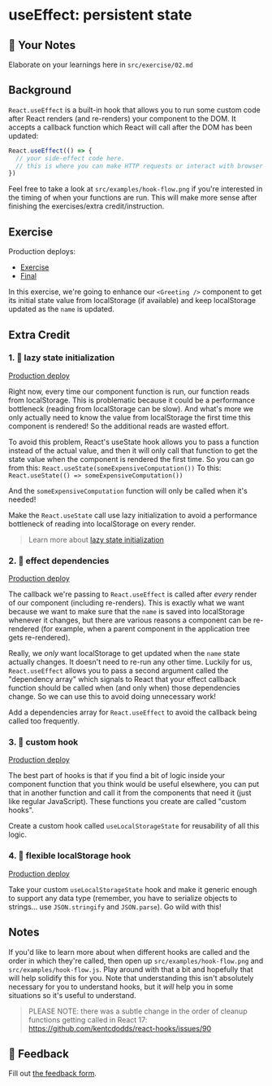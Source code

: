# useEffect: persistent state

## 📝 Your Notes

Elaborate on your learnings here in `src/exercise/02.md`

## Background

`React.useEffect` is a built-in hook that allows you to run some custom code
after React renders (and re-renders) your component to the DOM. It accepts a
callback function which React will call after the DOM has been updated:

```javascript
React.useEffect(() => {
  // your side-effect code here.
  // this is where you can make HTTP requests or interact with browser APIs.
})
```

Feel free to take a look at `src/examples/hook-flow.png` if you're interested in
the timing of when your functions are run. This will make more sense after
finishing the exercises/extra credit/instruction.

## Exercise

Production deploys:

- [Exercise](https://react-hooks.netlify.app/isolated/exercise/02.js)
- [Final](https://react-hooks.netlify.app/isolated/final/02.js)

In this exercise, we're going to enhance our `<Greeting />` component to get its
initial state value from localStorage (if available) and keep localStorage
updated as the `name` is updated.

## Extra Credit

### 1. 💯 lazy state initialization

[Production deploy](https://react-hooks.netlify.app/isolated/final/02.extra-1.js)

Right now, every time our component function is run, our function reads from
localStorage. This is problematic because it could be a performance bottleneck
(reading from localStorage can be slow). And what's more we only actually need
to know the value from localStorage the first time this component is rendered!
So the additional reads are wasted effort.

To avoid this problem, React's useState hook allows you to pass a function
instead of the actual value, and then it will only call that function to get the
state value when the component is rendered the first time. So you can go from
this: `React.useState(someExpensiveComputation())` To this:
`React.useState(() => someExpensiveComputation())`

And the `someExpensiveComputation` function will only be called when it's
needed!

Make the `React.useState` call use lazy initialization to avoid a performance
bottleneck of reading into localStorage on every render.

> Learn more about
> [lazy state initialization](https://kentcdodds.com/blog/use-state-lazy-initialization-and-function-updates)

### 2. 💯 effect dependencies

[Production deploy](https://react-hooks.netlify.app/isolated/final/02.extra-2.js)

The callback we're passing to `React.useEffect` is called after _every_ render
of our component (including re-renders). This is exactly what we want because we
want to make sure that the `name` is saved into localStorage whenever it
changes, but there are various reasons a component can be re-rendered (for
example, when a parent component in the application tree gets re-rendered).

Really, we _only_ want localStorage to get updated when the `name` state
actually changes. It doesn't need to re-run any other time. Luckily for us,
`React.useEffect` allows you to pass a second argument called the "dependency
array" which signals to React that your effect callback function should be
called when (and only when) those dependencies change. So we can use this to
avoid doing unnecessary work!

Add a dependencies array for `React.useEffect` to avoid the callback being
called too frequently.

### 3. 💯 custom hook

[Production deploy](https://react-hooks.netlify.app/isolated/final/02.extra-3.js)

The best part of hooks is that if you find a bit of logic inside your component
function that you think would be useful elsewhere, you can put that in another
function and call it from the components that need it (just like regular
JavaScript). These functions you create are called "custom hooks".

Create a custom hook called `useLocalStorageState` for reusability of all this
logic.

### 4. 💯 flexible localStorage hook

[Production deploy](https://react-hooks.netlify.app/isolated/final/02.extra-4.js)

Take your custom `useLocalStorageState` hook and make it generic enough to
support any data type (remember, you have to serialize objects to strings... use
`JSON.stringify` and `JSON.parse`). Go wild with this!

## Notes

If you'd like to learn more about when different hooks are called and the order
in which they're called, then open up `src/examples/hook-flow.png` and
`src/examples/hook-flow.js`. Play around with that a bit and hopefully that will
help solidify this for you. Note that understanding this isn't absolutely
necessary for you to understand hooks, but it _will_ help you in some situations
so it's useful to understand.

> PLEASE NOTE: there was a subtle change in the order of cleanup functions
> getting called in React 17:
> https://github.com/kentcdodds/react-hooks/issues/90

## 🦉 Feedback

Fill out
[the feedback form](https://ws.kcd.im/?ws=React%20Hooks%20%F0%9F%8E%A3&e=02%3A%20useEffect%3A%20persistent%20state&em=truonnguyenhoangtan%40gmail.com).

